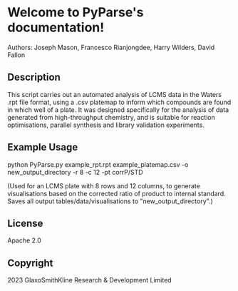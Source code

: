 
Welcome to PyParse's documentation!
===================================

Authors: Joseph Mason, Francesco Rianjongdee, Harry Wilders, David Fallon


Description
--------------- 

This script carries out an automated analysis of LCMS data in the Waters .rpt file 
format, using a .csv platemap to inform which compounds are found in which well of
a plate. It was designed specifically for the analysis of data generated from 
high-throughput chemistry, and is suitable for reaction optimisations, parallel synthesis
and library validation experiments. 

Example Usage 
---------------
		
python PyParse.py example_rpt.rpt example_platemap.csv -o new_output_directory -r 8 -c 12 -pt corrP/STD

(Used for an LCMS plate with 8 rows and 12 columns, to generate visualisations based 
on the corrected ratio of product to internal standard. Saves all output tables/data/visualisations
to "new_output_directory".)
		
		
License
---------------

Apache 2.0

Copyright 
---------------

2023 GlaxoSmithKline Research & Development Limited
